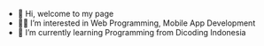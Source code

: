 - 👋 Hi, welcome to my page 
- 🧑‍💻 I’m interested in Web Programming, Mobile App Development 
- 🌱 I’m currently learning Programming from Dicoding Indonesia
  
  
  

<!---
b0yke-v1lano/b0yke-v1lano is a ✨ special ✨ repository because its `README.md` (this file) appears on your GitHub profile.
You can click the Preview link to take a look at your changes.
--->
